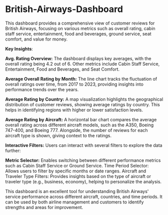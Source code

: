 # British-Airways-Dashboard

This dashboard provides a comprehensive view of customer reviews for British Airways, focusing on various metrics such as overall rating, cabin staff service, entertainment, food and beverages, ground service, seat comfort, and value for money.

**Key Insights**:

**Avg. Rating Overview:**
The dashboard displays key averages, with the overall rating being 4.2 out of 6. Other metrics include Cabin Staff Service, Entertainment, Food and Beverages, and Seat Comfort.

**Average Overall Rating by Month:**
The line chart tracks the fluctuation of overall ratings over time, from 2017 to 2023, providing insights into performance trends over the years.

**Average Rating by Country:**
A map visualization highlights the geographical distribution of customer reviews, showing average ratings by country. This helps in identifying regions with higher or lower satisfaction levels.

**Average Rating by Aircraft:**
A horizontal bar chart compares the average overall rating across different aircraft models, such as the A350, Boeing 747-400, and Boeing 777. 
Alongside, the number of reviews for each aircraft type is shown, giving context to the ratings.

**Interactive Filters:**
Users can interact with several filters to explore the data further:

**Metric Selector:** Enables switching between different performance metrics such as Cabin Staff Service or Ground Service.
Time Period Selector: Allows users to filter by specific months or date ranges.
Aircraft and Traveler Type Filters: Provides insights based on the type of aircraft or traveler type (e.g., business, economy), helping to personalize the analysis.

This dashboard is an excellent tool for understanding British Airways' service performance across different aircraft, countries, and time periods. It can be used by both airline management and customers to identify strengths and areas for improvement.
